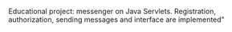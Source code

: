 Educational project: messenger on Java Servlets. Registration, authorization, sending messages and interface are implemented"
